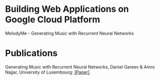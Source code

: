
# Building Web Applications on Google Cloud Platform
MelodyMe - Generating Music with Recurrent Neural Networks


# Publications

Generating Music with Recurrent Neural Networks, Daniel Gareev & Amro Najjar, University of Luxembourg: [[Paper]](https://github.com/lowlypalace/melody-me/blob/main/Generating%20Music%20with%20Recurrent%20Neural%20Networks.pdf)

